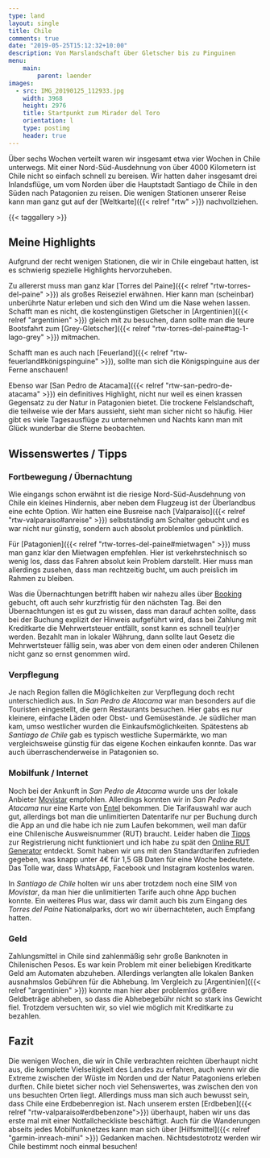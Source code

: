 ```yaml
---
type: land
layout: single
title: Chile
comments: true
date: "2019-05-25T15:12:32+10:00"
description: Von Marslandschaft über Gletscher bis zu Pinguinen
menu:
    main:
        parent: laender
images:
  - src: IMG_20190125_112933.jpg
    width: 3968
    height: 2976
    title: Startpunkt zum Mirador del Toro
    orientation: l
    type: postimg
    header: true
---
```


Über sechs Wochen verteilt waren wir insgesamt etwa vier Wochen in Chile unterwegs. Mit einer Nord-Süd-Ausdehnung von über 4000 Kilometern ist Chile nicht so einfach schnell zu bereisen. Wir hatten daher insgesamt drei Inlandsflüge, um vom Norden über die Hauptstadt Santiago de Chile in den Süden nach Patagonien zu reisen. Die wenigen Stationen unserer Reise kann man ganz gut auf der [Weltkarte]({{< relref "rtw" >}}) nachvollziehen.

{{< taggallery >}}

## Meine Highlights

Aufgrund der recht wenigen Stationen, die wir in Chile eingebaut hatten, ist es schwierig spezielle Highlights hervorzuheben.

Zu allererst muss man ganz klar [Torres del Paine]({{< relref "rtw-torres-del-paine" >}}) als großes Reiseziel erwähnen. Hier kann man (scheinbar) unberührte Natur erleben und sich den Wind um die Nase wehen lassen. Schafft man es nicht, die kostengünstigen Gletscher in [Argentinien]({{< relref "argentinien" >}}) gleich mit zu besuchen, dann sollte man die teure Bootsfahrt zum [Grey-Gletscher]({{< relref "rtw-torres-del-paine#tag-1-lago-grey" >}}) mitmachen.

Schafft man es auch nach [Feuerland]({{< relref "rtw-feuerland#königspinguine" >}}), sollte man sich die Königspinguine aus der Ferne anschauen!

Ebenso war [San Pedro de Atacama]({{< relref "rtw-san-pedro-de-atacama" >}}) ein definitives Highlight, nicht nur weil es einen krassen Gegensatz zu der Natur in Patagonien bietet. Die trockene Felslandschaft, die teilweise wie der Mars aussieht, sieht man sicher nicht so häufig. Hier gibt es viele Tagesausflüge zu unternehmen und Nachts kann man mit Glück wunderbar die Sterne beobachten.

## Wissenswertes / Tipps

### Fortbewegung / Übernachtung

Wie eingangs schon erwähnt ist die riesige Nord-Süd-Ausdehnung von Chile ein kleines Hindernis, aber neben dem Flugzeug ist der Überlandbus eine echte Option. Wir hatten eine Busreise nach [Valparaíso]({{< relref "rtw-valparaiso#anreise" >}}) selbstständig am Schalter gebucht und es war nicht nur günstig, sondern auch absolut problemlos und pünktlich.

Für [Patagonien]({{< relref "rtw-torres-del-paine#mietwagen" >}}) muss man ganz klar den Mietwagen empfehlen. Hier ist verkehrstechnisch so wenig los, dass das Fahren absolut kein Problem darstellt. Hier muss man allerdings zusehen, dass man rechtzeitig bucht, um auch preislich im Rahmen zu bleiben.

Was die Übernachtungen betrifft haben wir nahezu alles über [Booking](https://booking.com) gebucht, oft auch sehr kurzfristig für den nächsten Tag. Bei den Übernachtungen ist es gut zu wissen, dass man darauf achten sollte, dass bei der Buchung explizit der Hinweis aufgeführt wird, dass bei Zahlung mit Kreditkarte die Mehrwertsteuer entfällt, sonst kann es schnell teu\(r)er werden. Bezahlt man in lokaler Währung, dann sollte laut Gesetz die Mehrwertsteuer fällig sein, was aber von dem einen oder anderen Chilenen nicht ganz so ernst genommen wird.

### Verpflegung

Je nach Region fallen die Möglichkeiten zur Verpflegung doch recht unterschiedlich aus. In _San Pedro de Atacama_ war man besonders auf die Touristen eingestellt, die gern Restaurants besuchen. Hier gabs es nur kleinere, einfache Läden oder Obst- und Gemüsestände. Je südlicher man kam, umso westlicher wurden die Einkaufsmöglichkeiten. Spätestens ab _Santiago de Chile_ gab es typisch westliche Supermärkte, wo man vergleichsweise günstig für das eigene Kochen einkaufen konnte. Das war auch überraschenderweise in Patagonien so. 

### Mobilfunk / Internet

Noch bei der Ankunft in _San Pedro de Atacama_ wurde uns der lokale Anbieter [Movistar](https://ww2.movistar.cl/movil/prepago/) empfohlen. Allerdings konnten wir in _San Pedro de Atacama_ nur eine Karte von [Entel](https://miportal.entel.cl/marketing/bolsas-prepago) bekommen. Die Tarifauswahl war auch gut, allerdings bot man die unlimitierten Datentarife nur per Buchung durch die App an und die habe ich nie zum Laufen bekommen, weil man dafür eine Chilenische Ausweisnummer (RUT) braucht. Leider haben die [Tipps](https://prepaid-data-sim-card.fandom.com/wiki/Chile#Entel) zur Registrierung nicht funktioniert und ich habe zu spät den [Online RUT Generator](http://alagos.github.io/rut_generator/) entdeckt. Somit haben wir uns mit den Standardtarifen zufrieden gegeben, was knapp unter 4€ für 1,5 GB Daten für eine Woche bedeutete. Das Tolle war, dass WhatsApp, Facebook und Instagram kostenlos waren.

In _Santiago de Chile_ holten wir uns aber trotzdem noch eine SIM von _Movistar_, da man hier die unlimitierten Tarife auch ohne App buchen konnte. Ein weiteres Plus war, dass wir damit auch bis zum Eingang des _Torres del Paine_ Nationalparks, dort wo wir übernachteten, auch Empfang hatten.

### Geld

Zahlungsmittel in Chile sind zahlenmäßig sehr große Banknoten in Chilenischen Pesos. Es war kein Problem mit einer beliebigen Kreditkarte Geld am Automaten abzuheben. Allerdings verlangten alle lokalen Banken ausnahmslos Gebühren für die Abhebung. Im Vergleich zu [Argentinien]({{< relref "argentinien" >}}) konnte man hier aber problemlos größere Geldbeträge abheben, so dass die Abhebegebühr nicht so stark ins Gewicht fiel. Trotzdem versuchten wir, so viel wie möglich mit Kreditkarte zu bezahlen. 

## Fazit

Die wenigen Wochen, die wir in Chile verbrachten reichten überhaupt nicht aus, die komplette Vielseitigkeit des Landes zu erfahren, auch wenn wir die Extreme zwischen der Wüste im Norden und der Natur Patagoniens erleben durften. Chile bietet sicher noch viel Sehenswertes, was zwischen den von uns besuchten Orten liegt. Allerdings muss man sich auch bewusst sein, dass Chile eine Erdbebenregion ist. Nach unserem ersten [Erdbeben]({{< relref "rtw-valparaiso#erdbebenzone">}}) überhaupt, haben wir uns das erste mal mit einer Notfallcheckliste beschäftigt. Auch für die Wanderungen abseits jedes Mobilfunknetzes kann man sich über [Hilfsmittel]({{< relref "garmin-inreach-mini" >}}) Gedanken machen. Nichtsdestotrotz werden wir Chile bestimmt noch einmal besuchen!